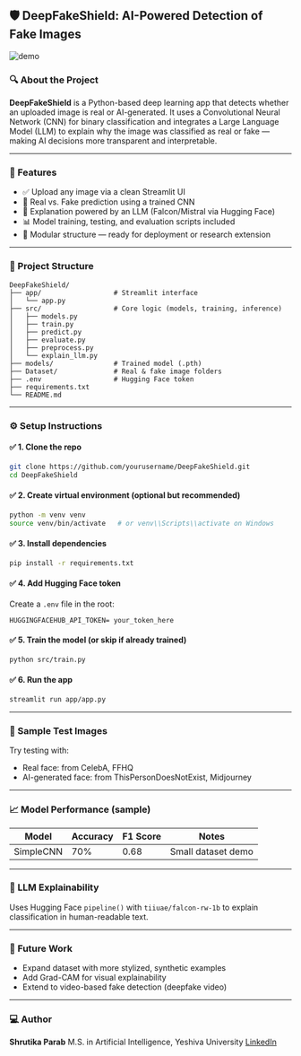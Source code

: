 
## 🛡️ DeepFakeShield: AI-Powered Detection of Fake Images

![demo](![image](https://github.com/user-attachments/assets/644d8c8e-26e6-48ea-bab7-8590324934f7))

### 🔍 About the Project

**DeepFakeShield** is a Python-based deep learning app that detects whether an uploaded image is real or AI-generated. It uses a Convolutional Neural Network (CNN) for binary classification and integrates a Large Language Model (LLM) to explain why the image was classified as real or fake — making AI decisions more transparent and interpretable.

---

### 🚀 Features

* ✅ Upload any image via a clean Streamlit UI
* 🧠 Real vs. Fake prediction using a trained CNN
* 💬 Explanation powered by an LLM (Falcon/Mistral via Hugging Face)
* 📊 Model training, testing, and evaluation scripts included
* 📂 Modular structure — ready for deployment or research extension

---

### 🧱 Project Structure

```
DeepFakeShield/
├── app/                  # Streamlit interface
│   └── app.py
├── src/                  # Core logic (models, training, inference)
│   ├── models.py
│   ├── train.py
│   ├── predict.py
│   ├── evaluate.py
│   ├── preprocess.py
│   └── explain_llm.py
├── models/               # Trained model (.pth)
├── Dataset/              # Real & fake image folders
├── .env                  # Hugging Face token
├── requirements.txt
└── README.md
```

---

### ⚙️ Setup Instructions

#### ✅ 1. Clone the repo

```bash
git clone https://github.com/yourusername/DeepFakeShield.git
cd DeepFakeShield
```

#### ✅ 2. Create virtual environment (optional but recommended)

```bash
python -m venv venv
source venv/bin/activate   # or venv\\Scripts\\activate on Windows
```

#### ✅ 3. Install dependencies

```bash
pip install -r requirements.txt
```

#### ✅ 4. Add Hugging Face token

Create a `.env` file in the root:

```
HUGGINGFACEHUB_API_TOKEN= your_token_here
```

#### ✅ 5. Train the model (or skip if already trained)

```bash
python src/train.py
```

#### ✅ 6. Run the app

```bash
streamlit run app/app.py
```

---

### 🧪 Sample Test Images

Try testing with:

* Real face: from CelebA, FFHQ
* AI-generated face: from ThisPersonDoesNotExist, Midjourney

---

### 📈 Model Performance (sample)

| Model        | Accuracy | F1 Score | Notes              |
| ------------ | -------- | -------- | ------------------ |
| SimpleCNN    | 70%      | 0.68     | Small dataset demo |


---
### 🤖 LLM Explainability

Uses Hugging Face `pipeline()` with `tiiuae/falcon-rw-1b`  to explain classification in human-readable text.

---

### 🧠 Future Work

* Expand dataset with more stylized, synthetic examples
* Add Grad-CAM for visual explainability
* Extend to video-based fake detection (deepfake video)

---

### 💻 Author

**Shrutika Parab**
M.S. in Artificial Intelligence, Yeshiva University
[LinkedIn]([https://www.linkedin.com/in/your-profile](https://www.linkedin.com/in/shrutika-parab-4b6826257/))
